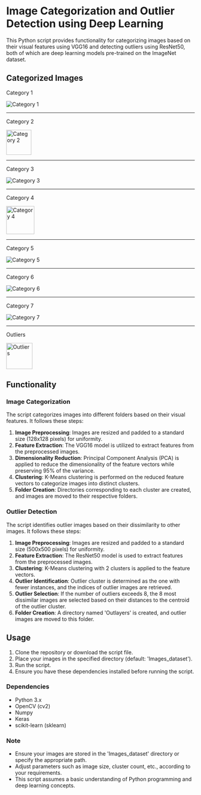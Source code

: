 # Image Categorization and Outlier Detection using Deep Learning

This Python script provides functionality for categorizing images based on their visual features using VGG16 and detecting outliers using ResNet50, both of which are deep learning models pre-trained on the ImageNet dataset.

## Categorized Images

   Category 1
<p align="left">
<img src="https://github.com/knrdsmt/Deep-learning-images-categorization/assets/97449172/320d5096-7a17-40d7-8459-3d631dd2b952" alt="Category 1" weight="100%"/>
</p>

---
   Category 2
<p align="left">
<img src="https://github.com/knrdsmt/Deep-learning-images-categorization/assets/97449172/16528dba-91bb-455b-bc13-3deb49952b25" height="67" alt="Category 2"/>
</p>

---
   Category 3
<p align="left">
<img src="https://github.com/knrdsmt/Deep-learning-images-categorization/assets/97449172/41107bfa-96fe-494b-a1c9-14f55c317423" weight="100%" alt="Category 3"/>
</p>

---
   Category 4
<p align="left">
<img src="https://github.com/knrdsmt/Deep-learning-images-categorization/assets/97449172/82370b9f-ce0c-4bc3-9456-3b0f727e35ea" height="75" alt="Category 4"/>
</p>

---
   Category 5
<p align="left">
<img src="https://github.com/knrdsmt/Deep-learning-images-categorization/assets/97449172/93832571-f6b6-420d-8da9-c6d8e7764a20" weight="100%" alt="Category 5"/>
</p>

---
   Category 6
<p align="left">
<img src="https://github.com/knrdsmt/Deep-learning-images-categorization/assets/97449172/104f05b8-0fac-4f5c-b196-bda4f2aa2112" weight="100%" alt="Category 6"/>
</p>

---
   Category 7
<p align="left">
<img src="https://github.com/knrdsmt/Deep-learning-images-categorization/assets/97449172/f9c0faf0-fa7b-42b1-9689-745d02917e34" weight="100%" alt="Category 7"/>
</p>

---
   Outliers
<p align="left">
<img src="https://github.com/knrdsmt/Deep-learning-images-categorization/assets/97449172/37a572ef-bbd1-49be-9108-2c8d57e68e32" height="70" alt="Outliers"/>
</p>

## Functionality
### Image Categorization

The script categorizes images into different folders based on their visual features. It follows these steps:

1. **Image Preprocessing**: Images are resized and padded to a standard size (128x128 pixels) for uniformity.
2. **Feature Extraction**: The VGG16 model is utilized to extract features from the preprocessed images.
3. **Dimensionality Reduction**: Principal Component Analysis (PCA) is applied to reduce the dimensionality of the feature vectors while preserving 95% of the variance.
4. **Clustering**: K-Means clustering is performed on the reduced feature vectors to categorize images into distinct clusters.
5. **Folder Creation**: Directories corresponding to each cluster are created, and images are moved to their respective folders.

### Outlier Detection

The script identifies outlier images based on their dissimilarity to other images. It follows these steps:

1. **Image Preprocessing**: Images are resized and padded to a standard size (500x500 pixels) for uniformity.
2. **Feature Extraction**: The ResNet50 model is used to extract features from the preprocessed images.
3. **Clustering**: K-Means clustering with 2 clusters is applied to the feature vectors.
4. **Outlier Identification**: Outlier cluster is determined as the one with fewer instances, and the indices of outlier images are retrieved.
5. **Outlier Selection**: If the number of outliers exceeds 8, the 8 most dissimilar images are selected based on their distances to the centroid of the outlier cluster.
6. **Folder Creation**: A directory named 'Outlayers' is created, and outlier images are moved to this folder.

## Usage

1. Clone the repository or download the script file.
2. Place your images in the specified directory (default: 'Images_dataset').
3. Run the script.
4. Ensure you have these dependencies installed before running the script.

   
### Dependencies

- Python 3.x
- OpenCV (cv2)
- Numpy
- Keras
- scikit-learn (sklearn)

### Note
- Ensure your images are stored in the 'Images_dataset' directory or specify the appropriate path.
- Adjust parameters such as image size, cluster count, etc., according to your requirements.
- This script assumes a basic understanding of Python programming and deep learning concepts.
